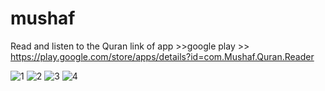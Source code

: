 # mushaf
Read and listen to the Quran
link of app >>google play >> https://play.google.com/store/apps/details?id=com.Mushaf.Quran.Reader

![1](https://user-images.githubusercontent.com/66533755/127750449-e0743b8f-b029-4d08-8af8-e520a44c4731.jpg)
![2](https://user-images.githubusercontent.com/66533755/127750451-75414ab3-36f1-4c69-bfde-66dfc4a527c5.jpg)
![3](https://user-images.githubusercontent.com/66533755/127750453-80d78f53-62c9-4ece-aa28-96ca9f18fa01.jpg)
![4](https://user-images.githubusercontent.com/66533755/127750455-9319237d-831b-458c-b843-7ebb7e0f68c5.jpg)
